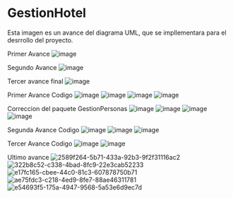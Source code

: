 # GestionHotel
Esta imagen es un avance del diagrama UML, que se impllementara para el desrrollo del proyecto.

Primer Avance
![image](https://github.com/Carlos11-tech/GestionHotel/assets/166523273/bfd9f29b-578e-4b0f-b114-27655955a3de)

Segundo Avance
![image](https://github.com/Carlos11-tech/GestionHotel/assets/166523461/65d31d7d-29f2-47f2-931b-7c794cfee892)

Tercer avance final
![image](https://github.com/Carlos11-tech/GestionHotel/assets/166523171/e5fcfa39-b17a-4403-9b8e-ccf9c713d3c9)

Primer Avance Codigo 
![image](https://github.com/Carlos11-tech/GestionHotel/assets/166523273/11f77bc2-9ac2-4c53-8c09-2d778a4f628f)
![image](https://github.com/Carlos11-tech/GestionHotel/assets/166523273/053a64ac-f989-418b-98d3-8a318b73dff0)
![image](https://github.com/Carlos11-tech/GestionHotel/assets/166523273/7addac39-a61a-4853-9fa1-c102022bb33d)
![image](https://github.com/Carlos11-tech/GestionHotel/assets/166523273/8d58d0b3-1647-4bc6-b27b-4cfa43e7e0b7)

Correccion del paquete GestionPersonas
![image](https://github.com/Carlos11-tech/GestionHotel/assets/166523273/5d66fe50-dcb2-4878-9b1b-fd7160440e01)
![image](https://github.com/Carlos11-tech/GestionHotel/assets/166523273/bd674590-0b29-4d6f-9058-e123de7603c6)
![image](https://github.com/Carlos11-tech/GestionHotel/assets/166523273/43044382-f6da-4a20-9bcc-0729aa812f4c)
![image](https://github.com/Carlos11-tech/GestionHotel/assets/166523273/7aac09e8-1107-4141-ac1e-4773ea01d907)

Segunda Avance Codigo
![image](https://github.com/Carlos11-tech/GestionHotel/assets/166523273/0fca47e4-3455-4e5a-9853-65d4596b83f0)
![image](https://github.com/Carlos11-tech/GestionHotel/assets/166523273/7f7b9881-923b-470d-b542-61934a692869)
![image](https://github.com/Carlos11-tech/GestionHotel/assets/166523273/69501b9c-4910-40c0-a4fc-38b297f3ad43)

Tercer Avance Codigo
![image](https://github.com/Carlos11-tech/GestionHotel/assets/166523273/423c421d-fe91-4a92-a8d4-c8aea9424f14)
![image](https://github.com/Carlos11-tech/GestionHotel/assets/166523273/0c82d1e6-790d-4ad9-b160-a9d45d2ce66e)

Ultimo avance
![2589f264-5b71-433a-92b3-9f2f31116ac2](https://github.com/Carlos11-tech/GestionHotel/assets/166523123/3568c2ad-0df7-4c27-a1bd-6f759dd5015b)
![322b8c52-c338-4bad-8fc9-22e3cab52233](https://github.com/Carlos11-tech/GestionHotel/assets/166523123/a5d6d8e1-097a-4259-9190-73b665d80228)
![e17fc165-cbee-44c0-81c3-607878750b71](https://github.com/Carlos11-tech/GestionHotel/assets/166523123/826ce3de-aac2-4562-94f1-f7d3a13391f8)
![ae75fdc3-c218-4ed9-8fe7-88ae46311781](https://github.com/Carlos11-tech/GestionHotel/assets/166523123/1b2ee407-ac19-4376-96f6-b55d329e1af5)
![e54693f5-175a-4947-9568-5a53e6d9ec7d](https://github.com/Carlos11-tech/GestionHotel/assets/166523123/806da597-8cd7-41a7-ab75-bb196caac36f)

